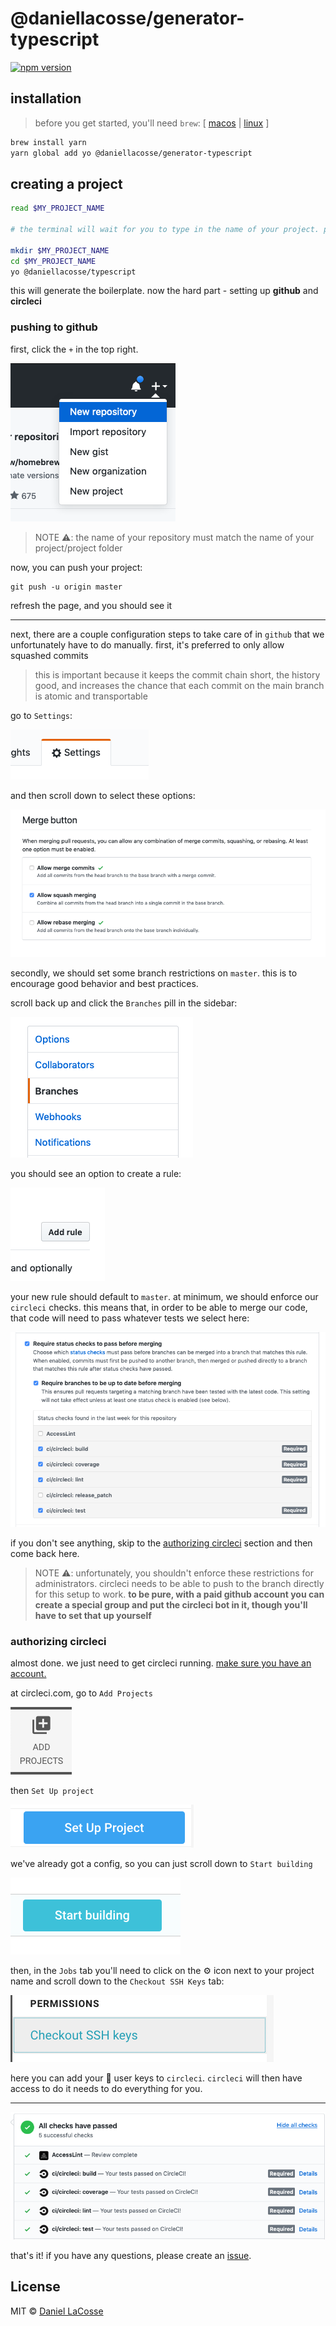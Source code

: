 # @daniellacosse/generator-typescript

[![npm version](https://badge.fury.io/js/%40daniellacosse%2Fgenerator-typescript.svg)](https://badge.fury.io/js/%40daniellacosse2Fgenerator-typescript)

## installation

> before you get started, you'll need `brew`: [ [macos](https://brew.sh/) | [linux](https://docs.brew.sh/Homebrew-on-Linux) ]

```bash
brew install yarn
yarn global add yo @daniellacosse/generator-typescript
```

## creating a project

```sh
read $MY_PROJECT_NAME

# the terminal will wait for you to type in the name of your project. please use `pascal-case`

mkdir $MY_PROJECT_NAME
cd $MY_PROJECT_NAME
yo @daniellacosse/typescript
```

this will generate the boilerplate. now the hard part - setting up **github** and **circleci**

### pushing to github

first, click the `+` in the top right.

![step 1](tutorial-images/step-1.png)

> NOTE ⚠️: the name of your repository must match the name of your project/project folder

now, you can push your project:

```
git push -u origin master
```

refresh the page, and you should see it

---

next, there are a couple configuration steps to take care of in `github` that we unfortunately have to do manually. first, it's preferred to only allow squashed commits

> this is important because it keeps the commit chain short, the history good, and increases the chance that each commit on the main branch is atomic and transportable

go to `Settings`:

![step 2](tutorial-images/step-2.png)

and then scroll down to select these options:

![step 3](tutorial-images/step-3.png)

secondly, we should set some branch restrictions on `master`. this is to encourage good behavior and best practices.

scroll back up and click the `Branches` pill in the sidebar:

![step 4](tutorial-images/step-4.png)

you should see an option to create a rule:

![step 5](tutorial-images/step-5.png)

your new rule should default to `master`. at minimum, we should enforce our `circleci` checks. this means that, in order to be able to merge our code, that code will need to pass whatever tests we select here:

![step 6](tutorial-images/step-6.png)

if you don't see anything, skip to the [authorizing circleci]() section and then come back here.

> NOTE ⚠️: unfortunately, you shouldn't enforce these restrictions for administrators. circleci needs to be able to push to the branch directly for this setup to work. **to be pure, with a paid github account you can create a special group and put the circleci bot in it, though you'll have to set that up yourself**


### authorizing circleci

almost done. we just need to get circleci running. [make sure you have an account.](https://circleci.com/)

at circleci.com, go to `Add Projects`

![step 7](tutorial-images/step-7.png)

then `Set Up project`

![step 8](tutorial-images/step-8.png)

we've already got a config, so you can just scroll down to `Start building`

![step 9](tutorial-images/step-9.png)

then, in the `Jobs` tab you'll need to click on the ⚙️ icon next to your project name and scroll down to the `Checkout SSH Keys` tab:

![step 10](tutorial-images/step-10.png)

here you can add your 🔑 user keys to `circleci`. `circleci` will then have access to do it needs to do everything for you.

---

![step 11](tutorial-images/step-11.png)

that's it! if you have any questions, please create an [issue]().

## License

MIT © [Daniel LaCosse](https://daniellacos.se)
